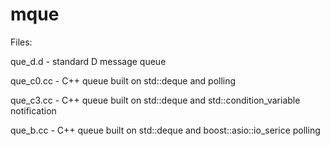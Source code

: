 # mque
Files:

que_d.d     - standard D message queue

que_c0.cc   - C++ queue built on std::deque and polling

que_c3.cc   - C++ queue built on std::deque and std::condition_variable notification

que_b.cc    - C++ queue built on std::deque and boost::asio::io_serice polling

